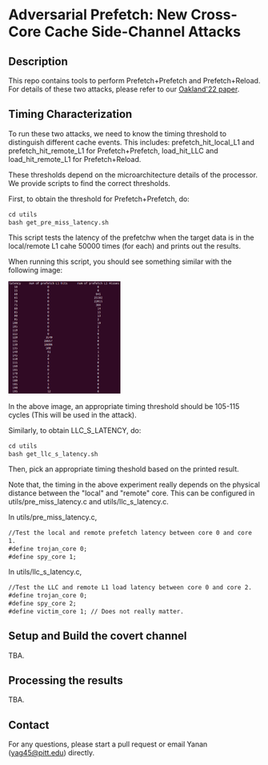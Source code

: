 # Adversarial Prefetch: New Cross-Core Cache Side-Channel Attacks
## Description

This repo contains tools to perform Prefetch+Prefetch and Prefetch+Reload.
For details of these two attacks, please refer to our [Oakland'22 paper](https://yananguo.com/files/oakland22.pdf).


## Timing Characterization

To run these two attacks, we need to know the timing threshold to distinguish different cache events. This includes:
prefetch_hit_local_L1 and prefetch_hit_remote_L1 for Prefetch+Prefetch,
load_hit_LLC and load_hit_remote_L1 for Prefetch+Reload.

These thresholds depend on the microarchitecture details of the processor. We provide scripts to find the correct thresholds.

First, to obtain the threshold for Prefetch+Prefetch, do:
```
cd utils
bash get_pre_miss_latency.sh
```
This script tests the latency of the prefetchw when the target data is in the local/remote L1 cahe 50000 times (for each) and prints out the results.

When running this script, you should see something similar with the following image:
<p>
<img src="figures/profiling_result.png", height="224", width="224">
</p>


In the above image, an appropriate timing threshold should be 105-115 cycles (This will be used in the attack).

Similarly, to obtain LLC_S_LATENCY, do:
```
cd utils
bash get_llc_s_latency.sh
```

Then, pick an appropriate timing theshold based on the printed result.

Note that, the timing in the above experiment really depends on the physical distance between the "local" and "remote" core. This can be configured in utils/pre_miss_latency.c and utils/llc_s_latency.c.

In utils/pre_miss_latency.c,
```
//Test the local and remote prefetch latency between core 0 and core 1.
#define trojan_core 0;
#define spy_core 1;
```

In utils/llc_s_latency.c,
```
//Test the LLC and remote L1 load latency between core 0 and core 2. 
#define trojan_core 0;
#define spy_core 2;
#define victim_core 1; // Does not really matter.
```


## Setup and Build the covert channel
TBA.

## Processing the results
TBA.

## Contact

For any questions, please start a pull request or email Yanan (yag45@pitt.edu) directly.



